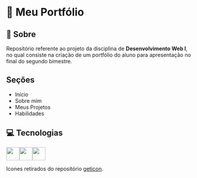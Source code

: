 # :file_folder: **Meu Portfólio**

## :bookmark_tabs: Sobre

Repositório referente ao projeto da disciplina de **Desenvolvimento Web I**, no qual consiste na criação de um portfólio do aluno para apresentação no final do segundo bimestre.

## Seções

- Início
- Sobre mim
- Meus Projetos
- Habilidades

## :computer: Tecnologias

<div style="display: flex">
    <img src="https://github.com/get-icon/geticon/raw/master/icons/html-5.svg" width="35px" height="35px">
    <img src="https://github.com/get-icon/geticon/raw/master/icons/css-3.svg" width="35px" height="35px">
    <img src="https://github.com/get-icon/geticon/raw/master/icons/javascript.svg" width="35px" height="35px">
</div>

Icones retirados do repositório [geticon](https://github.com/get-icon).